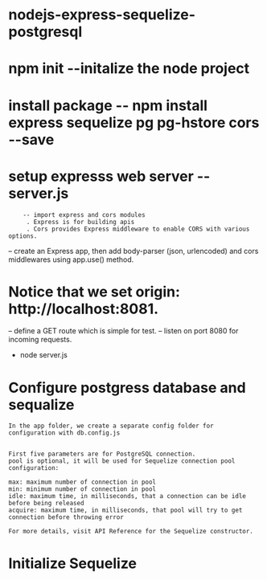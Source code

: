 # nodejs-express-sequelize-postgresql

# npm init --initalize the node project

# install package -- npm install express sequelize pg pg-hstore cors --save

# setup expresss web server --server.js
        -- import express and cors modules
         . Express is for building apis
         . Cors provides Express middleware to enable CORS with various options.

– create an Express app, then add body-parser (json, urlencoded) and cors middlewares using app.use() method.
# Notice that we set origin: http://localhost:8081.
– define a GET route which is simple for test.
– listen on port 8080 for incoming requests.

- node server.js


# Configure postgress database and sequalize 
    In the app folder, we create a separate config folder for configuration with db.config.js


    First five parameters are for PostgreSQL connection.
    pool is optional, it will be used for Sequelize connection pool configuration:

    max: maximum number of connection in pool
    min: minimum number of connection in pool
    idle: maximum time, in milliseconds, that a connection can be idle before being released
    acquire: maximum time, in milliseconds, that pool will try to get connection before throwing error

    For more details, visit API Reference for the Sequelize constructor.

# Initialize Sequelize

    